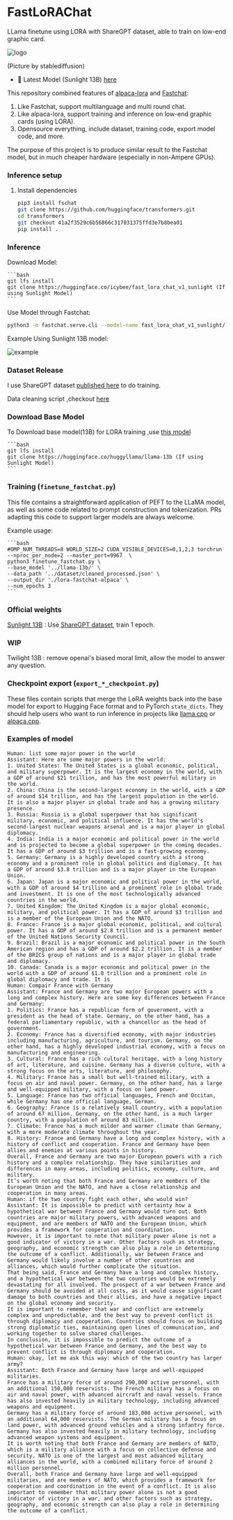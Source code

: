 # FastLoRAChat

LLama finetune using LORA with ShareGPT dataset, able to train on low-end graphic card.

![logo](imgs/logo.jpeg)

(Picture by stablediffusion)

- 🤗 Latest Model (Sunlight 13B) [here](https://huggingface.co/icybee/fast_lora_chat_v1_sunlight)

This repository combined features of [alpaca-lora](https://github.com/tloen/alpaca-lora) and [Fastchat](https://github.com/lm-sys/FastChat):

1. Like Fastchat, support multilanguage and multi round chat.
2. Like alpaca-lora, support training and inference on low-end graphic cards (using LORA).
3. Opensource everything, include dataset, training code, export model code, and more.

The purpose of this project is to produce similar result to the Fastchat model, but in much cheaper hardware (especially in non-Ampere GPUs).

### Inference setup

1. Install dependencies

   ```bash
   pip3 install fschat
   git clone https://github.com/huggingface/transformers.git
   cd transformers
   git checkout 41a2f3529c6b56866c317031375ffd3e7b8bea01
   pip install .
   ```

### Inference

Download Model:

    ```bash
    git lfs install
    git clone https://huggingface.co/icybee/fast_lora_chat_v1_sunlight (If using Sunlight Model)
    ```

Use Model through Fastchat:

```bash
python3 -m fastchat.serve.cli --model-name fast_lora_chat_v1_sunlight/  --num-gpus 4
```

Example Using Sunlight 13B model:

![example](imgs/example.gif)

### Dataset Release

I use ShareGPT dataset [published here](https://huggingface.co/datasets/icybee/share_gpt_90k_v1) to do training.

Data cleaning script ,checkout [here](https://github.com/lm-sys/FastChat/blob/main/docs/commands/data_cleaning.md#steps)


### Download Base Model

To Download base model(13B) for LORA training ,use [this model](https://huggingface.co/huggyllama/llama-13b)

    ```bash
    git lfs install
    git clone https://huggingface.co/huggyllama/llama-13b (If using Sunlight Model)
    ```

### Training (`finetune_fastchat.py`)

This file contains a straightforward application of PEFT to the LLaMA model,
as well as some code related to prompt construction and tokenization.
PRs adapting this code to support larger models are always welcome.

Example usage:

    ```bash
    #OMP_NUM_THREADS=8 WORLD_SIZE=2 CUDA_VISIBLE_DEVICES=0,1,2,3 torchrun --nproc_per_node=2 --master_port=9967  \
    python3 finetune_fastchat.py \
    --base_model '../llama-13b/' \
    --data_path '../dataset/cleaned_processed.json' \
    --output_dir './lora-fastchat-alpaca' \
    --num_epochs 3
    ```

### Official weights

[Sunlight 13B](https://huggingface.co/icybee/fast_lora_chat_v1_sunlight) : Use [ShareGPT dataset](https://huggingface.co/datasets/icybee/share_gpt_90k_v1), train 1 epoch.

### WIP

Twilight 13B : remove openai's biased moral limit, allow the model to answer any question.

### Checkpoint export (`export_*_checkpoint.py`)

These files contain scripts that merge the LoRA weights back into the base model
for export to Hugging Face format and to PyTorch `state_dicts`.
They should help users
who want to run inference in projects like [llama.cpp](https://github.com/ggerganov/llama.cpp)
or [alpaca.cpp](https://github.com/antimatter15/alpaca.cpp).


### Examples of model

```
Human: list some major power in the world
Assistant: Here are some major powers in the world:
1. United States: The United States is a global economic, political, and military superpower. It is the largest economy in the world, with a GDP of around $21 trillion, and has the most powerful military in the world.
2. China: China is the second-largest economy in the world, with a GDP of around $14 trillion, and has the largest population in the world. It is also a major player in global trade and has a growing military presence.
3. Russia: Russia is a global superpower that has significant military, economic, and political influence. It has the world's second-largest nuclear weapons arsenal and is a major player in global diplomacy.
4. India: India is a major economic and political power in the world and is projected to become a global superpower in the coming decades. It has a GDP of around $3 trillion and is a fast-growing economy.
5. Germany: Germany is a highly developed country with a strong economy and a prominent role in global politics and diplomacy. It has a GDP of around $3.8 trillion and is a major player in the European Union.
6. Japan: Japan is a major economic and political power in the world, with a GDP of around $4 trillion and a prominent role in global trade and investment. It is one of the most technologically advanced countries in the world.
7. United Kingdom: The United Kingdom is a major global economic, military, and political power. It has a GDP of around $3 trillion and is a member of the European Union and the NATO.
8. France: France is a major global economic, political, and cultural power. It has a GDP of around $2.8 trillion and is a permanent member of the United Nations Security Council.
9. Brazil: Brazil is a major economic and political power in the South American region and has a GDP of around $2.2 trillion. It is a member of the BRICS group of nations and is a major player in global trade and diplomacy.
10. Canada: Canada is a major economic and political power in the world with a GDP of around $1.8 trillion and a prominent role in global diplomacy and trade. It is
Human: Compair France with Germany
Assistant: France and Germany are two major European powers with a long and complex history. Here are some key differences between France and Germany:
1. Politics: France has a republican form of government, with a president as the head of state. Germany, on the other hand, has a federal parliamentary republic, with a chancellor as the head of government.
2. Economy: France has a diversified economy, with major industries including manufacturing, agriculture, and tourism. Germany, on the other hand, has a highly developed industrial economy, with a focus on manufacturing and engineering.
3. Cultural: France has a rich cultural heritage, with a long history of art, literature, and cuisine. Germany has a diverse culture, with a strong focus on the arts, literature, and philosophy.
4. Military: France has a small but well-trained military, with a focus on air and naval power. Germany, on the other hand, has a large and well-equipped military, with a focus on land power.
5. Language: France has two official languages, French and Occitan, while Germany has one official language, German.
6. Geography: France is a relatively small country, with a population of around 67 million. Germany, on the other hand, is a much larger country, with a population of around 83 million.
7. Climate: France has a much milder and warmer climate than Germany, with a more moderate climate throughout the year.
8. History: France and Germany have a long and complex history, with a history of conflict and cooperation. France and Germany have been allies and enemies at various points in history.
Overall, France and Germany are two major European powers with a rich history and a complex relationship. They have similarities and differences in many areas, including politics, economy, culture, and military.
It’s worth noting that both France and Germany are members of the European Union and the NATO, and have a close relationship and cooperation in many areas.
Human: if the two country fight each other, who would win?
Assistant: It is impossible to predict with certainty how a hypothetical war between France and Germany would turn out. Both countries are major military powers, with advanced weapons and equipment, and are members of NATO and the European Union, which provides a framework for cooperation and coordination.
However, it is important to note that military power alone is not a good indicator of victory in a war. Other factors such as strategy, geography, and economic strength can also play a role in determining the outcome of a conflict. Additionally, war between France and Germany would likely involve a number of other countries and alliances, which would further complicate the situation.
That being said, France and Germany have a long and complex history, and a hypothetical war between the two countries would be extremely devastating for all involved. The prospect of a war between France and Germany should be avoided at all costs, as it would cause significant damage to both countries and their allies, and have a negative impact on the global economy and security.
It is important to remember that war and conflict are extremely complex and unpredictable, and the best way to prevent conflict is through diplomacy and cooperation. Countries should focus on building strong diplomatic ties, maintaining open lines of communication, and working together to solve shared challenges.
In conclusion, it is impossible to predict the outcome of a hypothetical war between France and Germany, and the best way to prevent conflict is through diplomacy and cooperation.
Human: okay, let me ask this way: which of the two country has larger army?
Assistant: Both France and Germany have large and well-equipped militaries.
France has a military force of around 290,000 active personnel, with an additional 150,000 reservists. The French military has a focus on air and naval power, with advanced aircraft and naval vessels. France has also invested heavily in military technology, including advanced weapons and equipment.
Germany has a military force of around 183,000 active personnel, with an additional 64,000 reservists. The German military has a focus on land power, with advanced ground vehicles and a strong infantry force. Germany has also invested heavily in military technology, including advanced weapon systems and equipment.
It is worth noting that both France and Germany are members of NATO, which is a military alliance with a focus on collective defense and security. NATO is one of the largest and most advanced military alliances in the world, with a combined military force of around 2 million personnel.
Overall, both France and Germany have large and well-equipped militaries, and are members of NATO, which provides a framework for cooperation and coordination in the event of a conflict. It is also important to remember that military power alone is not a good indicator of victory in a war, and other factors such as strategy, geography, and economic strength can also play a role in determining the outcome of a conflict.
```
